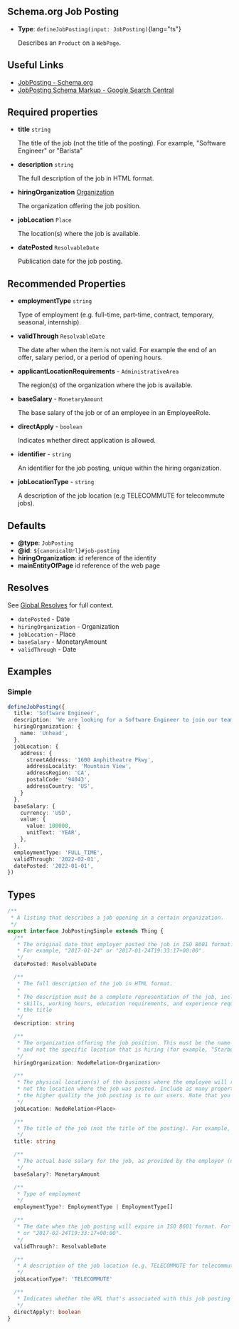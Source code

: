 ## Schema.org Job Posting

- **Type**: `defineJobPosting(input: JobPosting)`{lang="ts"}

  Describes an `Product` on a `WebPage`.

## Useful Links

- [JobPosting - Schema.org](https://schema.org/JobPosting)
- [JobPosting Schema Markup - Google Search Central](https://developers.google.com/search/docs/appearance/structured-data/job-posting)

## Required properties

- **title** `string`

  The title of the job (not the title of the posting). For example, "Software Engineer" or "Barista"

- **description**  `string`

  The full description of the job in HTML format.

- **hiringOrganization** [Organization](/schema-org/schema/organization)

  The organization offering the job position.

- **jobLocation** `Place`

  The location(s) where the job is available.

- **datePosted** `ResolvableDate`

  Publication date for the job posting.

## Recommended Properties

- **employmentType** `string`

  Type of employment (e.g. full-time, part-time, contract, temporary, seasonal, internship).

- **validThrough** `ResolvableDate`

  The date after when the item is not valid. For example the end of an offer, salary period, or a period of opening hours.

- **applicantLocationRequirements** - `AdministrativeArea`

  The region(s) of the organization where the job is available.

- **baseSalary** - `MonetaryAmount`

  The base salary of the job or of an employee in an EmployeeRole.

- **directApply** - `boolean`

  Indicates whether direct application is allowed.

- **identifier** - `string`

  An identifier for the job posting, unique within the hiring organization.

- **jobLocationType** - `string`

  A description of the job location (e.g TELECOMMUTE for telecommute jobs).

## Defaults

- **@type**: `JobPosting`
- **@id**: `${canonicalUrl}#job-posting`
- **hiringOrganization**: id reference of the identity
- **mainEntityOfPage** id reference of the web page

## Resolves

See [Global Resolves](/docs/schema-org/guides/get-started/overview#site-page-level-config) for full context.

- `datePosted` - Date
- `hiringOrganization` - Organization
- `jobLocation` - Place
- `baseSalary` - MonetaryAmount
- `validThrough` - Date

## Examples

### Simple

```ts
defineJobPosting({
  title: 'Software Engineer',
  description: 'We are looking for a Software Engineer to join our team to help us build Unhead.',
  hiringOrganization: {
    name: 'Unhead',
  },
  jobLocation: {
    address: {
      streetAddress: '1600 Amphitheatre Pkwy',
      addressLocality: 'Mountain View',
      addressRegion: 'CA',
      postalCode: '94043',
      addressCountry: 'US',
    }
  },
  baseSalary: {
    currency: 'USD',
    value: {
      value: 100000,
      unitText: 'YEAR',
    },
  },
  employmentType: 'FULL_TIME',
  validThrough: '2022-02-01',
  datePosted: '2022-01-01',
})
```

## Types

```ts
/**
 * A listing that describes a job opening in a certain organization.
 */
export interface JobPostingSimple extends Thing {
  /**
   * The original date that employer posted the job in ISO 8601 format.
   * For example, "2017-01-24" or "2017-01-24T19:33:17+00:00".
   */
  datePosted: ResolvableDate

  /**
   * The full description of the job in HTML format.
   *
   * The description must be a complete representation of the job, including job responsibilities, qualifications,
   * skills, working hours, education requirements, and experience requirements. The description can't be the same as
   * the title
   */
  description: string

  /**
   * The organization offering the job position. This must be the name of the company (for example, "Starbucks, Inc"),
   * and not the specific location that is hiring (for example, "Starbucks on Main Street").
   */
  hiringOrganization: NodeRelation<Organization>

  /**
   * The physical location(s) of the business where the employee will report to work (such as an office or worksite),
   * not the location where the job was posted. Include as many properties as possible. The more properties you provide,
   * the higher quality the job posting is to our users. Note that you must include the addressCountry property.
   */
  jobLocation: NodeRelation<Place>

  /**
   * The title of the job (not the title of the posting). For example, "Software Engineer" or "Barista"
   */
  title: string

  /**
   * The actual base salary for the job, as provided by the employer (not an estimate).
   */
  baseSalary?: MonetaryAmount

  /**
   * Type of employment
   */
  employmentType?: EmploymentType | EmploymentType[]

  /**
   * The date when the job posting will expire in ISO 8601 format. For example, "2017-02-24"
   * or "2017-02-24T19:33:17+00:00".
   */
  validThrough?: ResolvableDate

  /**
   * A description of the job location (e.g. TELECOMMUTE for telecommute jobs).
   */
  jobLocationType?: 'TELECOMMUTE'

  /**
   * Indicates whether the URL that's associated with this job posting enables direct application for the job.
   */
  directApply?: boolean
}
```
